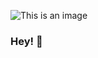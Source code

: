 ![This is an image](https://scontent.fbkk9-3.fna.fbcdn.net/v/t39.30808-6/p960x960/273148572_4833891620033964_9038826307768573293_n.jpg?_nc_cat=106&ccb=1-5&_nc_sid=730e14&_nc_eui2=AeGiS-ShI4ddVuV3UPfL1IwIPJtQdF6za6U8m1B0XrNrpUlpGw7azO5bVX0iAg4Cnrdh-ieFSG6WiFmVQcVCTL-y&_nc_ohc=w_XswzHfmiMAX8QZ509&_nc_oc=AQkGDchYgNiOEjDtuB-0IxanZ2wLgww1dLfnd-mxMbUzYy0ldsa_xesMbprQ-IF6hmU&_nc_zt=23&_nc_ht=scontent.fbkk9-3.fna&oh=00_AT-62_6tDvRkZOJdJJVDUDPjPirzOtzMlPoDxc1P2UcLYQ&oe=61FED067)
### Hey! 👋

<!--
**PPhoomkmitl/PPhoomkmitl** is a ✨ _special_ ✨ repository because its `README.md` (this file) appears on your GitHub profile.

Here are some ideas to get you started:

- 🔭 I’m currently working on ...
- 🌱 I’m currently learning ...
- 👯 I’m looking to collaborate on ...
- 🤔 I’m looking for help with ...
- 💬 Ask me about ...
- 📫 How to reach me: ...
- 😄 Pronouns: ...
- ⚡ Fun fact: ...
-->
